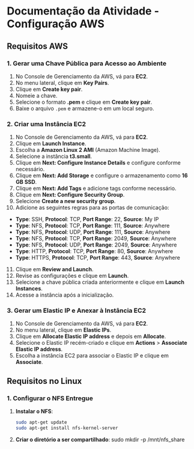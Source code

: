 # Documentação da Atividade - Configuração AWS

## Requisitos AWS

### 1. Gerar uma Chave Pública para Acesso ao Ambiente

1. No Console de Gerenciamento da AWS, vá para **EC2**.
2. No menu lateral, clique em **Key Pairs**.
3. Clique em **Create key pair**.
4. Nomeie a chave.
5. Selecione o formato **.pem** e clique em **Create key pair**.
6. Baixe o arquivo `.pem` e armazene-o em um local seguro.

### 2. Criar uma Instância EC2

1. No Console de Gerenciamento da AWS, vá para **EC2**.
2. Clique em **Launch Instance**.
3. Escolha a **Amazon Linux 2 AMI** (Amazon Machine Image).
4. Selecione a instância **t3.small**.
5. Clique em **Next: Configure Instance Details** e configure conforme necessário.
6. Clique em **Next: Add Storage** e configure o armazenamento como **16 GB SSD**.
7. Clique em **Next: Add Tags** e adicione tags conforme necessário.
8. Clique em **Next: Configure Security Group**.
9. Selecione **Create a new security group**.
10. Adicione as seguintes regras para as portas de comunicação:
   - **Type**: SSH, **Protocol**: TCP, **Port Range**: 22, **Source**: My IP
   - **Type**: NFS, **Protocol**: TCP, **Port Range**: 111, **Source**: Anywhere
   - **Type**: NFS, **Protocol**: UDP, **Port Range**: 111, **Source**: Anywhere
   - **Type**: NFS, **Protocol**: TCP, **Port Range**: 2049, **Source**: Anywhere
   - **Type**: NFS, **Protocol**: UDP, **Port Range**: 2049, **Source**: Anywhere
   - **Type**: HTTP, **Protocol**: TCP, **Port Range**: 80, **Source**: Anywhere
   - **Type**: HTTPS, **Protocol**: TCP, **Port Range**: 443, **Source**: Anywhere
11. Clique em **Review and Launch**.
12. Revise as configurações e clique em **Launch**.
13. Selecione a chave pública criada anteriormente e clique em **Launch Instances**.
14. Acesse a instância após a inicialização.

### 3. Gerar um Elastic IP e Anexar à Instância EC2

1. No Console de Gerenciamento da AWS, vá para **EC2**.
2. No menu lateral, clique em **Elastic IPs**.
3. Clique em **Allocate Elastic IP address** e depois em **Allocate**.
4. Selecione o Elastic IP recém-criado e clique em **Actions** > **Associate Elastic IP address**.
5. Escolha a instância EC2 para associar o Elastic IP e clique em **Associate**.


## Requisitos no Linux

### 1. Configurar o NFS Entregue

1. **Instalar o NFS**:
   ```bash
   sudo apt-get update
   sudo apt-get install nfs-kernel-server

2. **Criar o diretório a ser compartilhado**:
   sudo mkdir -p /mnt/nfs_share
